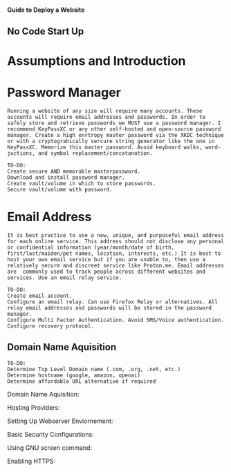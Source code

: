 #### Guide to Deploy a Website

## No Code Start Up

# Assumptions and Introduction

# Password Manager
    Running a website of any size will require many accounts. These accounts will require email addresses and passwords. In order to safely store and retrieve passwords we MUST use a password manager. I recommend KeyPassXC or any other self-hosted and open-source password manager. Create a high enrtropy master password via the XKDC technique or with a cryptograhically sercure string generator like the one in KeyPassXC. Memorize this master password. Avoid keyboard walks, word-juctions, and symbol replacement/concatanation.

    TO-DO:
    Create secure AND memorable masterpassword.
    Download and install password manager.
    Create vault/volume in which to store passwords.
    Secure vault/volume with password.

# Email Address
    It is best practice to use a new, unique, and purposeful email address for each online service. This address should not disclose any personal or confidential information (year/month/date of birth, first/last/maiden/pet names, location, interests, etc.) It is best to host your own email service but if you are unable to, then use a relatively secure and discreet service like Proton.me. Email addresses are  commonly used to track people across different websites and services. Use an email relay service.

    TO-DO:
    Create email account.
    Configure an email relay. Can use Firefox Relay or alternatives. All relay email addresses and passwords will be stored in the password manager.
    Configure Multi Factor Authentication. Avoid SMS/Voice authentication.
    Configure recovery protocol.

## Domain Name Aquisition
    
    TO-DO:
    Determine Top Level Domain name (.com, .org, .net, etc.)
    Determine hostname (google, amazon, openai)
    Determine affordable URL alternative if required



Domain Name Aquisition:

Hosting Providers:

Setting Up Webserver Enviornement:

Basic Security Configurations:

Using GNU screen command:

Enabling HTTPS: